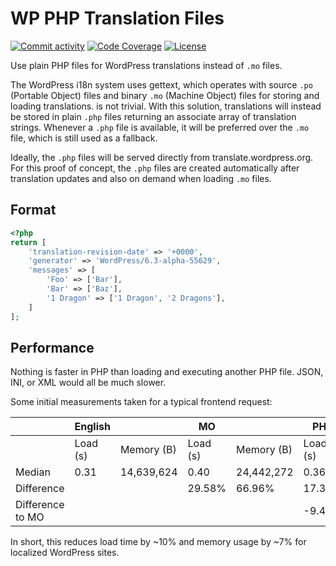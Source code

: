 # WP PHP Translation Files

[![Commit activity](https://img.shields.io/github/commit-activity/m/swissspidy/wp-php-translation-files)](https://github.com/swissspidy/wp-php-translation-files/pulse/monthly)
[![Code Coverage](https://codecov.io/gh/swissspidy/wp-php-translation-files/branch/main/graph/badge.svg)](https://codecov.io/gh/swissspidy/wp-php-translation-files)
[![License](https://img.shields.io/github/license/swissspidy/wp-php-translation-files)](https://github.com/swissspidy/wp-php-translation-files/blob/main/LICENSE)

Use plain PHP files for WordPress translations instead of `.mo` files.

The WordPress i18n system uses gettext, which operates with source `.po` (Portable Object) files and binary `.mo` (Machine Object) files for storing and loading translations. is not trivial.
With this solution, translations will instead be stored in plain `.php` files returning an associate array of translation strings.
Whenever a `.php` file is available, it will be preferred over the `.mo` file, which is still used as a fallback.

Ideally, the `.php` files will be served directly from translate.wordpress.org.
For this proof of concept, the `.php` files are created automatically after translation updates and also on demand when loading `.mo` files.

## Format

```php
<?php
return [
	'translation-revision-date' => '+0000',
	'generator' => 'WordPress/6.3-alpha-55629',
	'messages' => [
		'Foo' => ['Bar'],
		'Bar' => ['Baz'],
		'1 Dragon' => ['1 Dragon', '2 Dragons'],
	]
];
```

## Performance

Nothing is faster in PHP than loading and executing another PHP file. JSON, INI, or XML would all be much slower.

Some initial measurements taken for a typical frontend request:

  | English |   | MO |   | PHP |  
-- | -- | -- | -- | -- | -- | --
  | Load (s) | Memory (B) | Load (s) | Memory (B) | Load (s) | Memory (B)
Median | 0.31 | 14,639,624 | 0.40 | 24,442,272 | 0.36 | 22,852,584
Difference |   |   | 29.58% | 66.96% | 17.35% | 56.10%
Difference to MO  |   |   |   |   | -9.44% | -6.50%

In short, this reduces load time by ~10% and memory usage by ~7% for localized WordPress sites.
